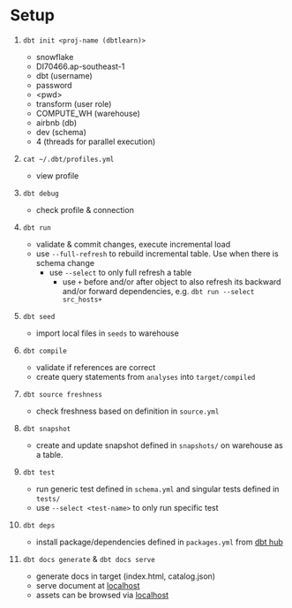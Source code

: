 # Setup

1. `dbt init <proj-name (dbtlearn)>`
    - snowflake
    - DI70466.ap-southeast-1
    - dbt (username)
    - password
    - \<pwd\>
    - transform (user role)
    - COMPUTE_WH (warehouse)
    - airbnb (db)
    - dev (schema)
    - 4 (threads  for parallel execution)

1. `cat ~/.dbt/profiles.yml`
    - view profile 

1. `dbt debug`
    - check profile & connection

1. `dbt run`
    - validate & commit changes, execute incremental load
    - use `--full-refresh` to rebuild incremental table. Use when there is schema change
        - use `--select` to only full refresh a table
            - use `+` before and/or after object to also refresh its backward and/or forward dependencies, e.g. `dbt run --select src_hosts+`

1. `dbt seed`
    - import local files in `seeds` to warehouse

1. `dbt compile`
    - validate if references are correct
    - create query statements from `analyses` into `target/compiled`

1. `dbt source freshness`
    - check freshness based on definition in `source.yml`

1. `dbt snapshot`
    - create and update snapshot defined in `snapshots/` on warehouse as a table.

1. `dbt test`
    - run generic test defined in `schema.yml` and singular tests defined in `tests/`
    - use `--select <test-name>` to only run specific test

1. `dbt deps`
    - install package/dependencies defined in `packages.yml` from [dbt hub](hub.getdbt.com)

1. `dbt docs generate` & `dbt docs serve`
    - generate docs in target (index.html, catalog.json)
    - serve document at [localhost](http://localhost:8080)
    - assets can be browsed via [localhost](http://localhost:8080/assets/)
